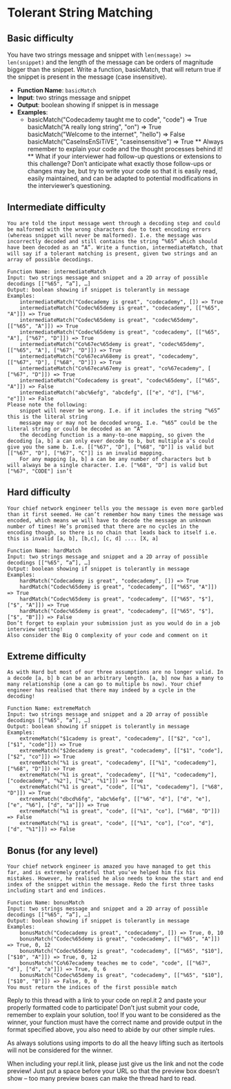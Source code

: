 # Tolerant String Matching

 ## Basic difficulty

You have two strings message and snippet with `len(message) >= len(snippet)` and the length of the message can be orders of magnitude bigger than the snippet. Write a function, basicMatch, that will return true if the snippet is present in the message (case insensitive).

* **Function Name**: `basicMatch`
* **Input**: two strings message and snippet
* **Output**: boolean showing if snippet is in message
* **Examples**:
  * basicMatch("Codecademy taught me to code", "code") => True
    basicMatch("A really long string", "on") => True
    basicMatch("Welcome to the internet", "hello") => False
    basicMatch("CaseInsEnSiTiVE", "caseinsensitive") => True
** Always remember to explain your code and the thought processes behind it!
** What if your interviewer had follow-up questions or extensions to this challenge? Don’t anticipate what exactly those follow-ups or changes may be, but try to write your code so that it is easily read, easily maintained, and can be adapted to potential modifications in the interviewer’s questioning.


## Intermediate difficulty

    You are told the input message went through a decoding step and could be malformed with the wrong characters due to text encoding errors (whereas snippet will never be malformed). I.e. the message was incorrectly decoded and still contains the string “%65” which should have been decoded as an “A”. Write a function, intermediateMatch, that will say if a tolerant matching is present, given two strings and an array of possible decodings.

    Function Name: intermediateMatch
    Input: two strings message and snippet and a 2D array of possible decodings [["%65", “a”], …]
    Output: boolean showing if snippet is tolerantly in message
    Examples:
        intermediateMatch("Codecademy is great", "codecademy", []) => True
        intermediateMatch("Codec%65demy is great", "codecademy", [["%65", "A"]]) => True
        intermediateMatch("Codec%65demy is great", "codec%65demy", [["%65", "A"]]) => True
        intermediateMatch("Codec%65demy is great", "codecademy", [["%65", "A"], ["%67", "D"]]) => True
        intermediateMatch("Co%67ec%65demy is great", "codec%65demy", [["%65", "A"], ["%67", "D"]]) => True
        intermediateMatch("Co%67eca%68emy is great", "codecademy", [["%67", "D"], ["%68", "D"]]) => True
        intermediateMatch("Co%67eca%67emy is great", "co%67ecademy", [ ["%67", "D"]]) => True
        intermediateMatch("Codecademy is great", "codec%65demy", [["%65", "A"]]) => False
        intermediateMatch("abc%6efg", "abcdefg", [["e", "d"], ["%6", "e"]]) => False
    Please note the following:
        snippet will never be wrong. I.e. if it includes the string “%65” this is the literal string
        message may or may not be decoded wrong. I.e. “%65” could be the literal string or could be decoded as an “A”
        the decoding function is a many-to-one mapping, so given the decoding [a, b] a can only ever decode to b, but multiple a’s could give you the same b. I.e. [["%67", "D"], ["%68", "D"]] is valid but [["%67", "D"], ["%67", "C"]] is an invalid mapping.
        For any mapping [a, b] a can be any number of characters but b will always be a single character. I.e. ["%68", "D"] is valid but ["%67", "CODE"] isn’t
        
## Hard difficulty

    Your chief network engineer tells you the message is even more garbled than it first seemed. He can’t remember how many times the message was encoded, which means we will have to decode the message an unknown number of times! He’s promised that there are no cycles in the encoding though, so there is no chain that leads back to itself i.e. this is invalid [a, b], [b,c], [c, d] .... [X, a]

    Function Name: hardMatch
    Input: two strings message and snippet and a 2D array of possible decodings [["%65", “a”], …]
    Output: boolean showing if snippet is tolerantly in message
    Examples:
        hardMatch("Codecademy is great", "codecademy", []) => True
        hardMatch("Codec%65demy is great", "codecademy", [["%65", "A"]]) => True
        hardMatch("Codec%65demy is great", "codecademy", [["%65", "$"], ["$", "A"]]) => True
        hardMatch("Codec%65demy is great", "codecademy", [["%65", "$"], ["$", "B"]]) => False
    Don’t forget to explain your submission just as you would do in a job interview setting!
    Also consider the Big O complexity of your code and comment on it

## Extreme difficulty

    As with Hard but most of our three assumptions are no longer valid. In a decode [a, b] b can be an arbitrary length. [a, b] now has a many to many relationship (one a can go to multiple bs now). Your chief engineer has realised that there may indeed by a cycle in the decoding!

    Function Name: extremeMatch
    Input: two strings message and snippet and a 2D array of possible decodings [["%65", “a”], …]
    Output: boolean showing if snippet is tolerantly in message
    Examples:
        extremeMatch("$1cademy is great", "codecademy", [["$2", "co"], ["$1", "code"]]) => True
        extremeMatch("$2decademy is great", "codecademy", [["$1", "code"], ["$2", "co"]]) => True
        extremeMatch("%1 is great", "codecademy", [["%1", "codecademy"], ["%68", "D"]]) => True
        extremeMatch("%1 is great", "codecademy", [["%1", "codecademy"], ["codecademy", "%2"], ["%2", "%1"]]) => True
        extremeMatch("%1 is great", "code", [["%1", "codecademy"], ["%68", "D"]]) => True
        extremeMatch("dbcd%6fg", "abc%6efg", [["%6", "d"], ["d", "e"], ["e", "%6"], ["d", "a"]]) => True
        extremeMatch("%1 is great", "code", [["%1", "co"], ["%68", "D"]]) => False
        extremeMatch("%1 is great", "code", [["%1", "co"], ["co", "d"], ["d", "%1"]]) => False

## Bonus (for any level)

    Your chief network engineer is amazed you have managed to get this far, and is extremely grateful that you’ve helped him fix his mistakes. However, he realised he also needs to know the start and end index of the snippet within the message. Redo the first three tasks including start and end indices.

    Function Name: bonusMatch
    Input: two strings message and snippet and a 2D array of possible decodings [["%65", “a”], …]
    Output: boolean showing if snippet is tolerantly in message
    Examples:
        bonusMatch("Codecademy is great", "codecademy", []) => True, 0, 10
        bonusMatch("Codec%65demy is great", "codecademy", [["%65", "A"]]) => True, 0, 12
        bonusMatch("Codec%65demy is great", "codecademy", [["%65", "$10"], ["$10", "A"]]) => True, 0, 12
        bonusMatch("Co%67ecademy teaches me to code", "code", [["%67", "d"], ["d", "a"]]) => True, 0, 6
        bonusMatch("Codec%65demy is great", "codecademy", [["%65", "$10"], ["$10", "B"]]) => False, 0, 0
    You must return the indices of the first possible match

Reply to this thread with a link to your code on repl.it 2 and paste your properly formatted code to participate! Don’t just submit your code, remember to explain your solution, too! If you want to be considered as the winner, your function must have the correct name and provide output in the format specified above, you also need to abide by our other simple rules.

As always solutions using imports to do all the heavy lifting such as itertools will not be considered for the winner.

When including your repl.it link, please just give us the link and not the code preview! Just put a space before your URL so that the preview box doesn’t show – too many preview boxes can make the thread hard to read.
